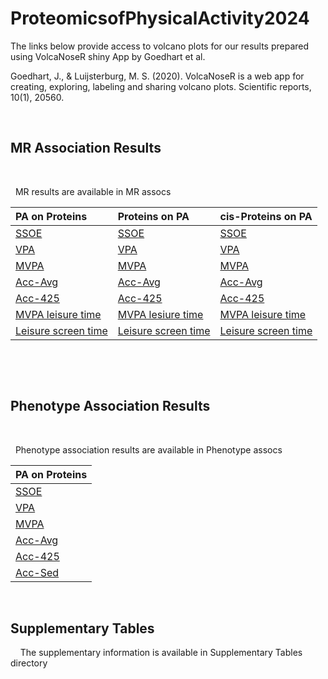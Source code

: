 # ProteomicsofPhysicalActivity2024
The links below provide access to volcano plots for our results prepared using VolcaNoseR shiny App by Goedhart et al.

Goedhart, J., & Luijsterburg, M. S. (2020). VolcaNoseR is a web app for creating, exploring, labeling and sharing volcano plots. Scientific reports, 10(1), 20560.
&nbsp;

&nbsp;

## MR Association Results
&nbsp;

&nbsp;
MR results are available in MR assocs


| PA on Proteins      | Proteins on PA      | cis-Proteins on PA |
| :---------------    | :-----------------  | :----------------- |
| [SSOE](https://goedhart.shinyapps.io:/VolcaNoseR/?data=5;;b;X_Log10P;outcome&vis=4;0.8;0,0;2;significant;fc&can=10;TRUE;;&layout=;;TRUE;-2,2;0,5;X;600;800&color=1;none&label=TRUE;SSOE;TRUE;Beta-Coeffcient;-Log10P;;24;24;18;6;TRUE&url=https://raw.githubusercontent.com/klimentidis-lab/ProteomicsofPhysicalActivity2024/main/MR_assocs/PA_on_protein/results/MR_ssoe_on2940proteins_wald.ratio_expoflessthan5e-8_20240311.csv)                | [SSOE](https://goedhart.shinyapps.io:/VolcaNoseR/?data=5;;b;X_Log10P;exposure&vis=4;0.8;0,0;2;significant;fc&can=10;TRUE;;&layout=;;TRUE;-0.1,0.1;0,5;X;600;800&color=1;none&label=TRUE;SSOE;TRUE;Beta-Coeffcient;-Log10P;;24;24;18;6;TRUE&url=https://raw.githubusercontent.com/klimentidis-lab/ProteomicsofPhysicalActivity2024/main/MR_assocs/Protein_on_PA/results/MR_2940proteins_on_ssoe_expoflessthan5e-8_20240311.csv)                | [SSOE](https://goedhart.shinyapps.io:/VolcaNoseR/?data=5;;b;X_LOG10P;exposure2&vis=4;0.8;0,0;2;significant;fc&can=10;TRUE;;&layout=;;TRUE;-0.25,0.25;0,6;X;600;800&color=1;none&label=TRUE;SSOE;TRUE;Beta-Coeffcient;-Log10P;TRUE;30;24;18;6;TRUE&url=https://raw.githubusercontent.com/klimentidis-lab/ProteomicsofPhysicalActivity2024/refs/heads/main/MR_assocs/cis_Protein_on_PA/results/all_cis_proteins_on_ssoe_5e-08_processed.csv) |
| [VPA](https://goedhart.shinyapps.io:/VolcaNoseR/?data=5;;b;X_Log10P;outcome&vis=4;0.8;0,0;2;significant;fc&can=10;TRUE;;&layout=;;TRUE;-2,2;0,5;X;600;800&color=1;none&label=TRUE;VPA;TRUE;Beta-Coeffcient;-Log10P;;24;24;18;6;TRUE&url=https://raw.githubusercontent.com/klimentidis-lab/ProteomicsofPhysicalActivity2024/main/MR_assocs/PA_on_protein/results/MR_vpa_on2940proteins_wald.ratio_expoflessthan5e-8_20240311.csv)                 | [VPA](https://goedhart.shinyapps.io:/VolcaNoseR/?data=5;;b;X_Log10P;exposure&vis=4;0.8;0,0;2;significant;fc&can=10;TRUE;;&layout=;;TRUE;-0.3,0.3;0,7;X;600;800&color=1;none&label=TRUE;VPA;TRUE;Beta-Coeffcient;-Log10P;;24;24;18;6;TRUE&url=https://raw.githubusercontent.com/klimentidis-lab/ProteomicsofPhysicalActivity2024/main/MR_assocs/Protein_on_PA/results/MR_2940proteins_on_vpa_expoflessthan5e-8_20240311.csv)                 | [VPA](https://goedhart.shinyapps.io:/VolcaNoseR/?data=5;;b;X_LOG10P;exposure2&vis=4;0.8;0,0;2;significant;fc&can=10;TRUE;;&layout=;;TRUE;-0.25,0.25;0,5;X;600;800&color=1;none&label=TRUE;VPA;TRUE;Beta-Coeffcient;-Log10P;TRUE;30;24;18;6;TRUE&url=https://raw.githubusercontent.com/klimentidis-lab/ProteomicsofPhysicalActivity2024/refs/heads/main/MR_assocs/cis_Protein_on_PA/results/all_cis_proteins_on_vpa_5e-08_processed.csv) |
| [MVPA](https://goedhart.shinyapps.io:/VolcaNoseR/?data=5;;b;X_Log10P;outcome&vis=4;0.8;0,0;2;significant;fc&can=10;TRUE;;&layout=;;TRUE;-2,2;0,5;X;600;800&color=1;none&label=TRUE;VPA;TRUE;Beta-Coeffcient;-Log10P;;24;24;18;6;TRUE&url=https://raw.githubusercontent.com/klimentidis-lab/ProteomicsofPhysicalActivity2024/main/MR_assocs/PA_on_protein/results/MR_mvpa_on2940proteins_wald.ratio_expoflessthan5e-8_20240311.csv)                | [MVPA](https://goedhart.shinyapps.io:/VolcaNoseR/?data=5;;b;X_Log10P;exposure&vis=4;0.8;0,0;2;significant;fc&can=10;TRUE;;&layout=;;TRUE;-0.4,0.4;0,6;X;600;800&color=1;none&label=TRUE;MVPA;TRUE;Beta-Coeffcient;-Log10P;TRUE;30;24;18;6;TRUE&url=https://raw.githubusercontent.com/klimentidis-lab/ProteomicsofPhysicalActivity2024/main/MR_assocs/Protein_on_PA/results/MR_2940proteins_on_mvpa_leisure_time_expoflessthan5e-8_20240311.csv)                | [MVPA](https://goedhart.shinyapps.io:/VolcaNoseR/?data=5;;b;X_LOG10P;exposure2&vis=4;0.8;0,0;2;significant;fc&can=10;TRUE;;&layout=;;TRUE;-0.25,0.25;0,4;X;600;800&color=1;none&label=TRUE;MVPA;TRUE;Beta-Coeffcient;-Log10P;TRUE;30;24;18;6;TRUE&url=https://raw.githubusercontent.com/klimentidis-lab/ProteomicsofPhysicalActivity2024/refs/heads/main/MR_assocs/cis_Protein_on_PA/results/all_cis_proteins_on_mvpa_5e-08_processed.csv) |
| [Acc-Avg](https://goedhart.shinyapps.io:/VolcaNoseR/?data=5;;b;X_Log10P;outcome&vis=4;0.8;0,0;2;significant;fc&can=10;TRUE;;&layout=;;TRUE;-0.3,0.3;0,8;X;600;800&color=1;none&label=TRUE;Acceleration_Average;TRUE;Beta-Coeffcient;-Log10P;;24;24;18;6;TRUE&url=https://raw.githubusercontent.com/klimentidis-lab/ProteomicsofPhysicalActivity2024/main/MR_assocs/PA_on_protein/results/MR_acc_ave_on2940proteins_wald.ratio_expoflessthan5e-8_20240311.csv)             | [Acc-Avg](https://goedhart.shinyapps.io:/VolcaNoseR/?data=5;;b;X_Log10P;exposure&vis=4;0.8;0,0;2;significant;fc&can=10;TRUE;;&layout=;;TRUE;-3,3;0,5;X;600;800&color=1;none&label=TRUE;Acceleration_Average;TRUE;Beta-Coeffcient;-Log10P;TRUE;30;24;18;6;TRUE&url=https://raw.githubusercontent.com/klimentidis-lab/ProteomicsofPhysicalActivity2024/main/MR_assocs/Protein_on_PA/results/MR_2940proteins_on_acc_ave_expoflessthan5e-8_20240311.csv)             | [Acc-Avg](https://goedhart.shinyapps.io:/VolcaNoseR/?data=5;;b;X_LOG10P;exposure2&vis=4;0.8;0,0;2;significant;fc&can=10;TRUE;;&layout=;;TRUE;-3,3;0,6;X;600;800&color=1;none&label=TRUE;Acceleration_Average;TRUE;Beta-Coeffcient;-Log10P;TRUE;30;24;18;6;TRUE&url=https://raw.githubusercontent.com/klimentidis-lab/ProteomicsofPhysicalActivity2024/refs/heads/main/MR_assocs/cis_Protein_on_PA/results/all_cis_proteins_on_acc_ave_5e-08_processed.csv) |
| [Acc-425](https://goedhart.shinyapps.io:/VolcaNoseR/?data=5;;b;X_Log10P;outcome&vis=4;0.8;0,0;2;significant;fc&can=10;TRUE;;&layout=;;TRUE;-2,2;0,5;X;600;800&color=1;none&label=TRUE;Acceleration_425;TRUE;Beta-Coeffcient;-Log10P;;24;24;18;6;TRUE&url=https://raw.githubusercontent.com/klimentidis-lab/ProteomicsofPhysicalActivity2024/main/MR_assocs/PA_on_protein/results/MR_acc_425_on2940proteins_wald.ratio_expoflessthan5e-8_20240311.csv)             | [Acc-425](https://goedhart.shinyapps.io:/VolcaNoseR/?data=5;;b;X_Log10P;exposure&vis=4;0.8;0,0;2;significant;fc&can=10;TRUE;;&layout=;;TRUE;-0.7,0.7;0,5;X;600;800&color=1;none&label=TRUE;Acceleration_425;TRUE;Beta-Coeffcient;-Log10P;TRUE;30;24;18;6;TRUE&url=https://raw.githubusercontent.com/klimentidis-lab/ProteomicsofPhysicalActivity2024/main/MR_assocs/Protein_on_PA/results/MR_2940proteins_on_acc_425_expoflessthan5e-8_20240311.csv)             | [Acc-425](https://goedhart.shinyapps.io:/VolcaNoseR/?data=5;;b;X_Log10P;exposure&vis=4;0.8;0,0;2;significant;fc&can=10;TRUE;;&layout=;;TRUE;-0.5,0.5;0,7;X;600;800&color=1;none&label=TRUE;Acceleration_425;TRUE;Beta-Coeffcient;-Log10P;TRUE;30;24;18;6;TRUE&url=https://raw.githubusercontent.com/klimentidis-lab/ProteomicsofPhysicalActivity2024/main/MR_assocs/cis_Protein_on_PA/results/MR_TSS1mb_2940proteins_on_acc_425_wald.ratio_expoflessthan5e-8_20240311.csv) |
| [MVPA leisure time](https://goedhart.shinyapps.io:/VolcaNoseR/?data=5;;b;X_Log10P;outcome&vis=4;0.8;0,0;2;significant;fc&can=10;TRUE;;&layout=;;TRUE;-1,1;0,6;X;600;800&color=1;none&label=TRUE;MVPA_Leisure_Time;TRUE;Beta-Coeffcient;-Log10P;;24;24;18;6;TRUE&url=https://raw.githubusercontent.com/klimentidis-lab/ProteomicsofPhysicalActivity2024/main/MR_assocs/PA_on_protein/results/MR_mvpa_leisure_time_on2940proteins_wald.ratio_expoflessthan5e-8_20240311.csv)   | [MVPA lesiure time](https://goedhart.shinyapps.io:/VolcaNoseR/?data=5;;b;X_Log10P;exposure&vis=4;0.8;0,0;2;significant;fc&can=10;TRUE;;&layout=;;TRUE;-0.4,0.4;0,5;X;600;800&color=1;none&label=TRUE;MVPA_Leisure_Time;TRUE;Beta-Coeffcient;-Log10P;TRUE;30;24;18;6;TRUE&url=https://raw.githubusercontent.com/klimentidis-lab/ProteomicsofPhysicalActivity2024/main/MR_assocs/Protein_on_PA/results/MR_2940proteins_on_mvpa_leisure_time_expoflessthan5e-8_20240311.csv)   | [MVPA leisure time](https://goedhart.shinyapps.io:/VolcaNoseR/?data=5;;b;X_Log10P;exposure&vis=4;0.8;0,0;2;significant;fc&can=10;TRUE;;&layout=;;TRUE;-0.6,0.6;0,7;X;600;800&color=1;none&label=TRUE;MVPA_Leisure_Time;TRUE;Beta-Coeffcient;-Log10P;TRUE;30;24;18;6;TRUE&url=https://raw.githubusercontent.com/klimentidis-lab/ProteomicsofPhysicalActivity2024/main/MR_assocs/cis_Protein_on_PA/results/MR_TSS1mb_2940proteins_on_mvpa_leisure_time_wald.ratio_expoflessthan5e-8_20240311.csv) |
| [Leisure screen time](https://goedhart.shinyapps.io:/VolcaNoseR/?data=5;;b;X_Log10P;outcome&vis=4;0.8;0,0;2;significant;fc&can=10;TRUE;;&layout=;;TRUE;-0.5,0.5;0,15;X;600;800&color=1;none&label=TRUE;Leisure_Screen_Time;TRUE;Beta-Coeffcient;-Log10P;;24;24;18;6;TRUE&url=https://raw.githubusercontent.com/klimentidis-lab/ProteomicsofPhysicalActivity2024/main/MR_assocs/PA_on_protein/results/MR_leisure_screen_time_on2940proteins_wald.ratio_expoflessthan5e-8_20240311.csv)| [Leisure screen time](https://goedhart.shinyapps.io:/VolcaNoseR/?data=5;;b;X_Log10P;exposure&vis=4;0.8;0,0;2;significant;fc&can=10;TRUE;;&layout=;;TRUE;-0.5,0.5;0,10;X;600;800&color=1;none&label=TRUE;MVPA_Leisure_Time;TRUE;Beta-Coeffcient;-Log10P;TRUE;30;24;18;6;TRUE&url=https://raw.githubusercontent.com/klimentidis-lab/ProteomicsofPhysicalActivity2024/main/MR_assocs/Protein_on_PA/results/MR_2940proteins_on_leisure_screen_time_expoflessthan5e-8_20240311.csv) | [Leisure screen time](https://goedhart.shinyapps.io:/VolcaNoseR/?data=5;;b;X_Log10P;exposure&vis=4;0.8;0,0;2;significant;fc&can=10;TRUE;;&layout=;;TRUE;-0.6,0.6;0,8;X;600;800&color=1;none&label=TRUE;Leisure_Screen_Time;TRUE;Beta-Coeffcient;-Log10P;TRUE;30;24;18;6;TRUE&url=https://raw.githubusercontent.com/klimentidis-lab/ProteomicsofPhysicalActivity2024/main/MR_assocs/cis_Protein_on_PA/results/MR_TSS1mb_2940proteins_on_leisure_screen_time_wald.ratio_expoflessthan5e-8_20240311.csv) |

&nbsp;

&nbsp;

## Phenotype Association Results
&nbsp;

&nbsp;
Phenotype association results are available in Phenotype assocs


| PA on Proteins      | 
| :---------------    | 
| [SSOE](https://goedhart.shinyapps.io:/VolcaNoseR/?data=5;;beta;X_LOG10P;protein&vis=4;0.8;0,0;2;significant;fc&can=10;TRUE;;&layout=;;TRUE;-0.5,0.5;0,325;X;600;800&color=1;none&label=TRUE;SSOE;TRUE;Beta-Coeffcient;-Log10P;;24;24;18;6;TRUE&url=https://raw.githubusercontent.com/klimentidis-lab/ProteomicsofPhysicalActivity2024/refs/heads/main/Pheno_assocs/results/Proteomics_and_SSOE_Model3_202408.csv)                | 
| [VPA](https://goedhart.shinyapps.io:/VolcaNoseR/?data=5;;beta;X_LOG10P;protein&vis=4;0.8;0,0;2;significant;fc&can=10;TRUE;;&layout=;;TRUE;-0.75,0.75;0,225;X;600;800&color=1;none&label=TRUE;VPA;TRUE;Beta-Coeffcient;-Log10P;;24;24;18;6;TRUE&url=https://raw.githubusercontent.com/klimentidis-lab/ProteomicsofPhysicalActivity2024/refs/heads/main/Pheno_assocs/results/Proteomics_and_VPA_Model3_202408.csv)                 | 
| [MVPA](https://goedhart.shinyapps.io:/VolcaNoseR/?data=5;;beta;X_LOG10P_;protein&vis=4;0.8;0,0;2;significant;fc&can=10;TRUE;;&layout=;;TRUE;-0.5,0.5;0,100;X;600;800&color=1;none&label=TRUE;MVPA;TRUE;Beta-Coeffcient;-Log10P;;24;24;18;6;TRUE&url=https://raw.githubusercontent.com/klimentidis-lab/ProteomicsofPhysicalActivity2024/refs/heads/main/Pheno_assocs/results/Proteomics_and_MVPA_Model3_202408.csv)                | 
| [Acc-Avg](https://goedhart.shinyapps.io:/VolcaNoseR/?data=5;;beta;X_LOG10P;protein&vis=4;0.8;0,0;2;significant;fc&can=10;TRUE;;&layout=;;TRUE;-0.05,0.05;0,60;X;600;800&color=1;none&label=TRUE;Acceleration_Average;TRUE;Beta-Coeffcient;-Log10P;;24;24;18;6;TRUE&url=https://raw.githubusercontent.com/klimentidis-lab/ProteomicsofPhysicalActivity2024/refs/heads/main/Pheno_assocs/results/Proteomics_and_AccAve_Model3_202408.csv)             | 
| [Acc-425](https://goedhart.shinyapps.io:/VolcaNoseR/?data=5;;beta;X_LOG10P;protein&vis=4;0.8;0,0;2;significant;fc&can=10;TRUE;;&layout=;;TRUE;-0.7,0.7;0,30;X;600;800&color=1;none&label=TRUE;Acceleration_425;TRUE;Beta-Coeffcient;-Log10P;;24;24;18;6;TRUE&url=https://raw.githubusercontent.com/klimentidis-lab/ProteomicsofPhysicalActivity2024/refs/heads/main/Pheno_assocs/results/Proteomics_and_Acc425_Model3_202408.csv)             | 
| [Acc-Sed](https://goedhart.shinyapps.io:/VolcaNoseR/?data=5;;beta;X_LOG10P;protein&vis=4;0.8;0,0;2;significant;fc&can=10;TRUE;;&layout=;;TRUE;-0.1,0.1;0,30;X;600;800&color=1;none&label=TRUE;Acceleration_Sedentary;TRUE;Beta-Coeffcient;-Log10P;;24;24;18;6;TRUE&url=https://raw.githubusercontent.com/klimentidis-lab/ProteomicsofPhysicalActivity2024/refs/heads/main/Pheno_assocs/results/Proteomics_and_AccSed_Model3_202408.csv)   | 

&nbsp;

## Supplementary Tables
&nbsp;
&nbsp;
The supplementary information is available in Supplementary Tables directory


